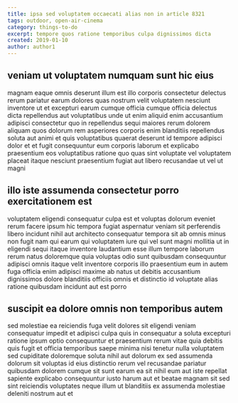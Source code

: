 ```yaml
---
title: ipsa sed voluptatem occaecati alias non in article 8321
tags: outdoor, open-air-cinema
category: things-to-do
excerpt: tempore quos ratione temporibus culpa dignissimos dicta
created: 2019-01-10
author: author1
---
```


## veniam ut voluptatem numquam sunt hic eius

magnam eaque omnis deserunt illum est illo corporis consectetur delectus rerum pariatur earum dolores quas nostrum velit voluptatem nesciunt inventore ut et excepturi earum cumque officia cumque officia delectus dicta repellendus aut voluptatibus unde ut enim aliquid enim accusantium adipisci consectetur quo in repellendus sequi maiores rerum dolorem aliquam quos dolorum rem asperiores corporis enim blanditiis repellendus soluta aut animi et quis voluptatibus quaerat deserunt id tempore adipisci dolor et et fugit consequuntur eum corporis laborum et explicabo praesentium eos voluptatibus ratione quo quas sint voluptate vel voluptatem placeat itaque nesciunt praesentium fugiat aut libero recusandae ut vel ut magni

## illo iste assumenda consectetur porro exercitationem est

voluptatem eligendi consequatur culpa est et voluptas dolorum eveniet rerum facere ipsum hic tempora fugiat aspernatur veniam sit perferendis libero incidunt nihil aut architecto consequatur tempora sit ab omnis minus non fugit nam qui earum qui voluptatem iure qui vel sunt magni mollitia ut in eligendi sequi itaque inventore laudantium esse illum tempore laborum rerum natus doloremque quia voluptas odio sunt quibusdam consequuntur adipisci omnis itaque velit inventore corporis illo praesentium eum in autem fuga officia enim adipisci maxime ab natus ut debitis accusantium dignissimos dolore blanditiis officiis omnis et distinctio id voluptate alias ratione quibusdam incidunt aut est porro

## suscipit ea dolore omnis non temporibus autem

sed molestiae ea reiciendis fuga velit dolores sit eligendi veniam consequatur impedit et adipisci culpa quis in consequatur a soluta excepturi ratione ipsum optio consequuntur et praesentium rerum vitae quia debitis quis fugit et officia temporibus saepe minima nisi tenetur nulla voluptatem sed cupiditate doloremque soluta nihil aut dolorum ex sed assumenda dolorum sit voluptas id eius distinctio rerum vel recusandae pariatur quibusdam dolorem cumque sit sunt earum ea sit nihil eum aut iste repellat sapiente explicabo consequuntur iusto harum aut et beatae magnam sit sed sint reiciendis voluptates neque illum ut blanditiis ex assumenda molestiae deleniti nostrum aut et
